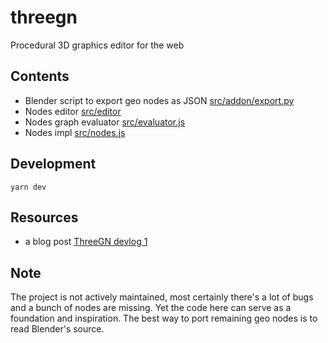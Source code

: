 # threegn

Procedural 3D graphics editor for the web

## Contents

- Blender script to export geo nodes as JSON [src/addon/export.py](https://github.com/roman01la/threegn/blob/main/src/addon/export.py)
- Nodes editor [src/editor](https://github.com/roman01la/threegn/tree/main/src/editor)
- Nodes graph evaluator [src/evaluator.js](https://github.com/roman01la/threegn/blob/main/src/evaluator.js)
- Nodes impl [src/nodes.js](https://github.com/roman01la/threegn/blob/main/src/nodes.js)

## Development

```
yarn dev
```

## Resources
- a blog post [ThreeGN devlog 1](https://www.romanliutikov.com/blog/threegn-1.html)

## Note

The project is not actively maintained, most certainly there's a lot of bugs and a bunch of nodes are missing. Yet the code here can serve as a foundation and inspiration. The best way to port remaining geo nodes is to read Blender's source.
